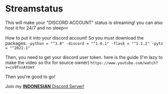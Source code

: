 # Streamstatus
This will make your "DISCORD ACCOUNT" status is streaming! you can also host it for 24/7 and no sleep💤

How to put it into your discord account!
So you must download the packages:
`-python = "^3.8"
-discord = "^1.0.1"
-flask = "^1.1.2"
-pytz = "^2021.1"`

Then, you need to get your discord user token. here is the guide (I'm lazy to make the video so thx for source owner)
`https://www.youtube.com/watch?v=co9TvsAtUmY`

Then you're good to go!

Join my [**INDONESIAN** Discord Server!](https://bit.ly/skwhdc)
